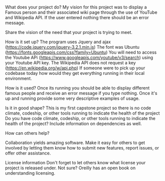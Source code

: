 What does your project do?
My vision for this project was to display a Famous person and their
associated wiki page through the use of YouTube and Wikipedia API.
If the user entered nothing there should be an error message.
 
Share the vision of the need that your project is trying to meet.

How is it set up? 
The program uses Jquery and ajax (https://code.jquery.com/jquery-3.2.1.min.js)
The font was Ubuntu (https://fonts.googleapis.com/css?family=Ubuntu)
You will need to access the Youtube APi (https://www.googleapis.com/youtube/v3/search) using your Youtube API key. The Wikipedia API does not request a key (https://en.wikipedia.org/w/api.php)
If someone were to pick up your codebase today how would they get everything running in their local environment.

How is it used? 
Once its running you should be able to display different famous people and 
receive an error message if you type nothing. 
Once it's up and running provide some very descriptive examples of usage.

Is it in good shape? 
This is my first capstone project so there is no code climate, codeship, or other tools running to indicate the health of the project 
Do you have code climate, codeship, or other tools running to indicate the health of the project? Include information on dependencies as well.

How can others help? 

Collaboration yields amazing software. Make it easy for others to get involved by letting them know how to submit new features, report issues, or offer other assistance.

License information Don't forget to let others know what license your project is released under. Not sure? Oreilly has an open book on understanding licensing.

